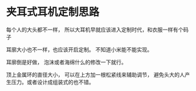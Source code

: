 # 夹耳式耳机定制思路

每个人的大头都不一样， 所以大耳机早就应该进入定制时代，和衣服一样有个码子

耳廓大小也不一样，也应该开启定制。 不知道小米能不能实现。

耳廓倒是好做， 泡沫或者海绵什么的修改一下就行。

顶上金属环的直径大小， 可以在上方加一根松紧线来辅助调节， 避免头大的人产生压力。或者设计成组装式的也不错。

